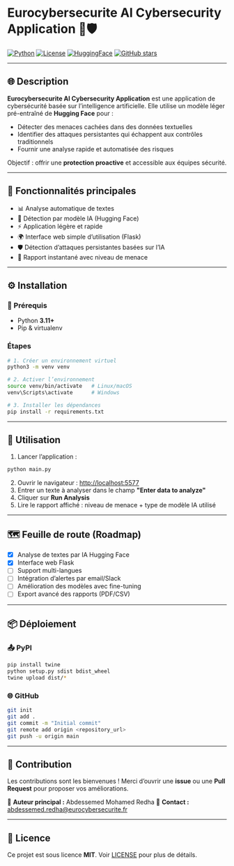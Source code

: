 # Eurocybersecurite AI Cybersecurity Application 🤖🛡️

[![Python](https://img.shields.io/badge/Python-3.11+-blue.svg)](https://www.python.org/)
[![License](https://img.shields.io/badge/License-MIT-green.svg)](LICENSE)
[![HuggingFace](https://img.shields.io/badge/Model-HuggingFace-yellow.svg)](https://huggingface.co/)
[![GitHub stars](https://img.shields.io/github/stars/votre-utilisateur/Eurocybersecurite-AI.svg)](https://github.com/votre-utilisateur/Eurocybersecurite-AI/stargazers)

---

## 🌐 Description

**Eurocybersecurite AI Cybersecurity Application** est une application de cybersécurité basée sur l’intelligence artificielle.
Elle utilise un modèle léger pré-entraîné de **Hugging Face** pour :

* Détecter des menaces cachées dans des données textuelles
* Identifier des attaques persistantes qui échappent aux contrôles traditionnels
* Fournir une analyse rapide et automatisée des risques

Objectif : offrir une **protection proactive** et accessible aux équipes sécurité.

---

## 🔧 Fonctionnalités principales

* 📊 Analyse automatique de textes
* 🤖 Détection par modèle IA (Hugging Face)
* ⚡ Application légère et rapide
* 🌍 Interface web simple d’utilisation (Flask)
* 🛡️ Détection d’attaques persistantes basées sur l’IA
* 📑 Rapport instantané avec niveau de menace

---

## ⚙️ Installation

### 🔧 Prérequis

* Python **3.11+**
* Pip & virtualenv

### Étapes

```bash
# 1. Créer un environnement virtuel
python3 -m venv venv

# 2. Activer l’environnement
source venv/bin/activate   # Linux/macOS
venv\Scripts\activate      # Windows

# 3. Installer les dépendances
pip install -r requirements.txt
```

---

## 🚀 Utilisation

1. Lancer l’application :

```bash
python main.py
```

2. Ouvrir le navigateur : [http://localhost:5577](http://localhost:5577)
3. Entrer un texte à analyser dans le champ **"Enter data to analyze"**
4. Cliquer sur **Run Analysis**
5. Lire le rapport affiché : niveau de menace + type de modèle IA utilisé

---

## 🗺️ Feuille de route (Roadmap)

* [x] Analyse de textes par IA Hugging Face
* [x] Interface web Flask
* [ ] Support multi-langues
* [ ] Intégration d’alertes par email/Slack
* [ ] Amélioration des modèles avec fine-tuning
* [ ] Export avancé des rapports (PDF/CSV)

---

## 📦 Déploiement

### 📤 PyPI

```bash
pip install twine
python setup.py sdist bdist_wheel
twine upload dist/*
```

### 🌐 GitHub

```bash
git init
git add .
git commit -m "Initial commit"
git remote add origin <repository_url>
git push -u origin main
```

---

## 🤝 Contribution

Les contributions sont les bienvenues !
Merci d’ouvrir une **issue** ou une **Pull Request** pour proposer vos améliorations.

👤 **Auteur principal :** Abdessemed Mohamed Redha
📧 **Contact :** [abdessemed.redha@eurocybersecurite.fr](mailto:abdessemed.mohamed@eurocybersecurite.fr)

---

## 📜 Licence

Ce projet est sous licence **MIT**.
Voir [LICENSE](LICENSE) pour plus de détails.
